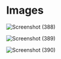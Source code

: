 # Images
![Screenshot (388)](https://user-images.githubusercontent.com/84106015/215586494-9c3d78d5-9e51-404e-be3c-82ecc019b05a.png)

![Screenshot (389)](https://user-images.githubusercontent.com/84106015/215586524-e89ab211-f7fe-4ce2-88cb-1cfe1ea8b2de.png)

![Screenshot (390)](https://user-images.githubusercontent.com/84106015/215586564-01179c2a-00eb-4e83-b744-f6c99ee1903e.png)
